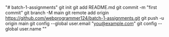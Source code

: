 "# batch-1-assignments" git init
git add README.md
git commit -m "first commit"
git branch -M main
git remote add origin https://github.com/webprogrammer124/batch-1-assignments.git
git push -u origin main
git config --global user.email "you@example.com"
  git config --global user.name ""

